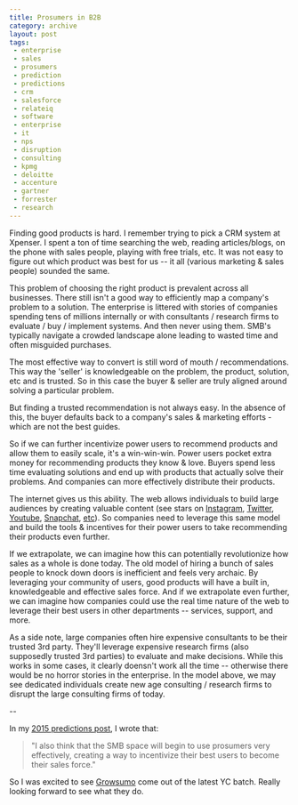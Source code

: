 ```yaml
---
title: Prosumers in B2B
category: archive
layout: post
tags: 
 - enterprise
 - sales
 - prosumers
 - prediction
 - predictions
 - crm
 - salesforce
 - relateiq
 - software
 - enterprise
 - it
 - nps
 - disruption
 - consulting
 - kpmg
 - deloitte
 - accenture
 - gartner
 - forrester
 - research
---
```


Finding good products is hard. I remember trying to pick a CRM system at Xpenser. I spent a ton of time searching the web, reading articles/blogs, on the phone with sales people, playing with free trials, etc. It was not easy to figure out which product was best for us -- it all (various marketing & sales people) sounded the same.

This problem of choosing the right product is prevalent across all businesses. There still isn't a good way to efficiently map a company's problem to a solution. The enterprise is littered with stories of companies spending tens of millions internally or with consultants / research firms to evaluate / buy / implement systems. And then never using them. SMB's typically navigate a crowded landscape alone leading to wasted time and often misguided purchases. 

The most effective way to convert is still word of mouth / recommendations. This way the 'seller' is knowledgeable on the problem, the product, solution, etc and is trusted. So in this case the buyer & seller are truly aligned around solving a particular problem. 

But finding a trusted recommendation is not always easy. In the absence of this, the buyer defaults back to a company's sales & marketing efforts - which are not the best guides. 

So if we can further incentivize power users to recommend products and allow them to easily scale, it's a win-win-win. Power users pocket extra money for recommending products they know & love. Buyers spend less time evaluating solutions and end up with products that actually solve their problems. And companies can more effectively distribute their products.

The internet gives us this ability. The web allows individuals to build large audiences by creating valuable content (see stars on [Instagram](http://www.elle.com/culture/tech/news/a28322/instagram-all-stars-trending-ny/), [Twitter](http://www.fastcompany.com/3036880/how-to-make-500000-a-year-on-twitter), [Youtube](http://www.tvguide.com/galleries/youtube-stars-make-more-1089689/), [Snapchat](http://www.adweek.com/socialtimes/rising-snapchat-stars-earn-100000-per-week/201806), [etc](https://gigaom.com/2013/10/05/rise-of-the-prosumer-analyst-how-mobile-is-driving-a-new-brand-of-business-analysis/)). So companies need to leverage this same model and build the tools & incentives for their power users to take recommending their products even further. 

If we extrapolate, we can imagine how this can potentially revolutionize how sales as a whole is done today. The old model of hiring a bunch of sales people to knock down doors is inefficient and feels very archaic. By leveraging your community of users, good products will have a built in, knowledgeable and effective sales force. And if we extrapolate even further, we can imagine how companies could use the real time nature of the web to leverage their best users in other departments -- services, support, and more.

As a side note, large companies often hire expensive consultants to be their trusted 3rd party. They'll leverage expensive research firms (also supposedly trusted 3rd parties) to evaluate and make decisions. While this works in some cases, it clearly doensn't work all the time -- otherwise there would be no horror stories in the enterprise. In the model above, we may see dedicated individuals create new age consulting / research firms to disrupt the large consulting firms of today.

--

In my [2015 predictions post](http://www.chrisyin.com/2015/01/05/2015-predictions/), I wrote that:

> "I also think that the SMB space will begin to use prosumers very effectively, creating a way to incentivize their best users to become their sales force."

So I was excited to see [Growsumo](http://growsumo.com/) come out of the latest YC batch. Really looking forward to see what they do.